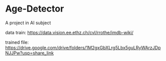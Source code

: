 # Age-Detector
A project in AI subject 

data train: https://data.vision.ee.ethz.ch/cvl/rrothe/imdb-wiki/

trained file: https://drive.google.com/drive/folders/1M2gxGbXLrg5Lbx5guLRyWArzJDpNJJPw?usp=share_link
